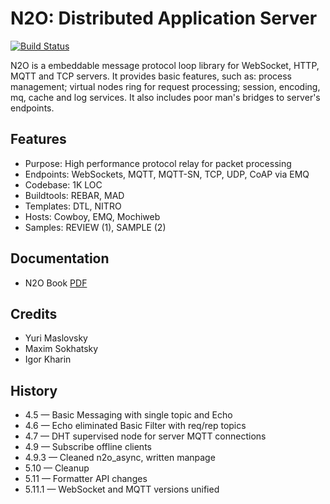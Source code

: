 N2O: Distributed Application Server
===================================

[![Build Status](https://travis-ci.org/synrc/mqtt.svg?branch=master)](https://travis-ci.org/synrc/mqtt)

N2O is a embeddable message protocol loop library for
WebSocket, HTTP, MQTT and TCP servers. It provides basic
features, such as: process management; virtual nodes ring for
request processing; session, encoding, mq, cache and log services.
It also includes poor man's bridges to server's endpoints.

Features
--------

* Purpose: High performance protocol relay for packet processing
* Endpoints: WebSockets, MQTT, MQTT-SN, TCP, UDP, CoAP via EMQ
* Codebase: 1K LOC
* Buildtools: REBAR, MAD
* Templates: DTL, NITRO
* Hosts: Cowboy, EMQ, Mochiweb
* Samples: REVIEW (1), SAMPLE (2)

Documentation
-------------

* N2O Book [PDF](http://synrc.space/apps/n2o/doc/book.pdf)

Credits
-------

* Yuri Maslovsky
* Maxim Sokhatsky
* Igor Kharin

History
-------

* 4.5 — Basic Messaging with single topic and Echo
* 4.6 — Echo eliminated Basic Filter with req/rep topics
* 4.7 — DHT supervised node for server MQTT connections
* 4.9 — Subscribe offline clients
* 4.9.3 — Cleaned n2o_async, written manpage
* 5.10 — Cleanup
* 5.11 — Formatter API changes
* 5.11.1 — WebSocket and MQTT versions unified
